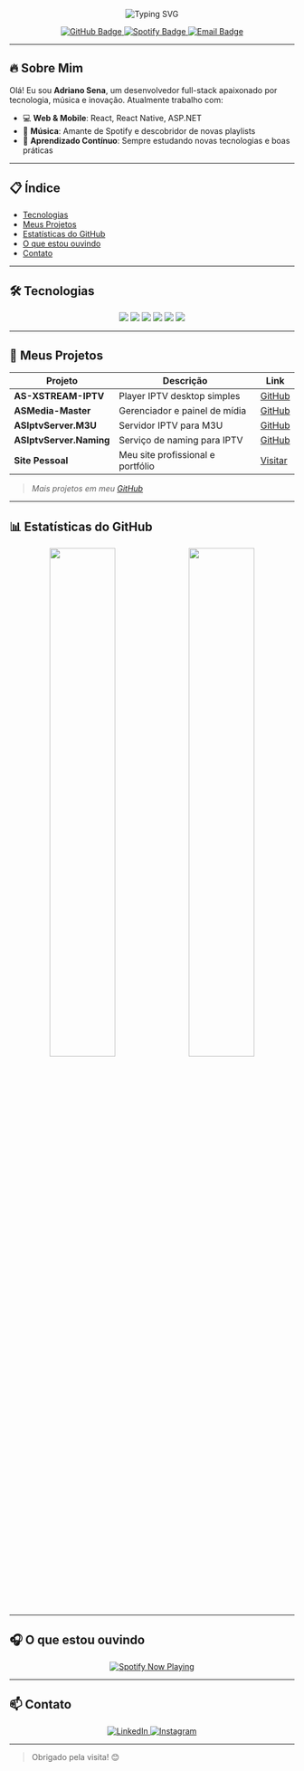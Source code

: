 <!-- Banner animado com efeito de digitação -->
<p align="center">
  <img src="https://readme-typing-svg.herokuapp.com?font=Fira+Code&size=24&duration=3000&pause=1000&color=53b14f&center=true&vCenter=true&width=600&height=60&lines=Bem-vindo+ao+meu+perfil!" alt="Typing SVG" />
</p>

<div align="center">
  <!-- Badges -->
  <a href="https://github.com/AdrianoSenaS">
    <img src="https://img.shields.io/badge/AdrianoSenaS-Perfil-green?logo=github" alt="GitHub Badge" />
  </a>
  <a href="https://open.spotify.com/user/31zb2twqqnydchieeq2b2m4sjxuu">
    <img src="https://img.shields.io/badge/Spotify-Ouvindo_Agora-green?logo=spotify" alt="Spotify Badge" />
  </a>
  <a href="mailto:dry@adriano.sena.dev.br">
    <img src="https://img.shields.io/badge/Email-dry@adriano.sena.dev.br-blue?logo=gmail&logoColor=white" alt="Email Badge" />
  </a>
</div>

---

## 🔥 Sobre Mim

Olá! Eu sou **Adriano Sena**, um desenvolvedor full-stack apaixonado por tecnologia, música e inovação. Atualmente trabalho com:

- 💻 **Web & Mobile**: React, React Native, ASP.NET
- 🎵 **Música**: Amante de Spotify e descobridor de novas playlists
- 🚀 **Aprendizado Contínuo**: Sempre estudando novas tecnologias e boas práticas

---

## 📋 Índice

- [Tecnologias](#-tecnologias)
- [Meus Projetos](#-meus-projetos)
- [Estatísticas do GitHub](#-estat%C3%ADsticas-do-github)
- [O que estou ouvindo](#-o-que-estou-ouvindo)
- [Contato](#-contato)

---

## 🛠️ Tecnologias

<div align="center">
  <img src="https://img.shields.io/badge/C%23-239120?logo=c-sharp&logoColor=white" />
  <img src="https://img.shields.io/badge/JavaScript-F7DF1E?logo=javascript&logoColor=white" />
  <img src="https://img.shields.io/badge/TypeScript-3178C6?logo=typescript&logoColor=white" />
  <img src="https://img.shields.io/badge/React-20232A?logo=react&logoColor=61DAFB" />
  <img src="https://img.shields.io/badge/React_Native-20232A?logo=react&logoColor=61DAFB" />
  <img src="https://img.shields.io/badge/ASP.NET-512BD4?logo=dot-net&logoColor=white" />
</div>

---

## 💼 Meus Projetos

| Projeto                        | Descrição                                    | Link                                      |
| ------------------------------ | -------------------------------------------- | ----------------------------------------- |
| **AS-XSTREAM-IPTV**            | Player IPTV desktop simples                  | [GitHub](https://github.com/AdrianoSenaS/AS-XSTREAM-IPTV)             |
| **ASMedia-Master**             | Gerenciador e painel de mídia                | [GitHub](https://github.com/AdrianoSenaS/ASMedia-Master)              |
| **ASIptvServer.M3U**           | Servidor IPTV para M3U                        | [GitHub](https://github.com/AdrianoSenaS/ASIptvServer.M3U)            |
| **ASIptvServer.Naming**        | Serviço de naming para IPTV                   | [GitHub](https://github.com/AdrianoSenaS/ASIptvServer.Naming)         |
| **Site Pessoal**               | Meu site profissional e portfólio             | [Visitar](http://adrianosena.dev.br/)                                 |



> *Mais projetos em meu [GitHub](https://github.com/AdrianoSenaS)*

---

## 📊 Estatísticas do GitHub

<div align="center">
  <img src="https://github-readme-stats.vercel.app/api?username=AdrianoSenaS&show_icons=true&theme=radical&count_private=true" width="48%" />
  <img src="https://github-readme-stats.vercel.app/api/top-langs/?username=AdrianoSenaS&layout=compact&theme=radical" width="48%" />
</div>

---

## 🎧 O que estou ouvindo

<div align="center">
  <a href="https://open.spotify.com/user/31zb2twqqnydchieeq2b2m4sjxuu">
    <img src="https://spotify-github-profile.kittinanx.com/api/view?uid=31zb2twqqnydchieeq2b2m4sjxuu&cover_image=true&theme=default&show_offline=true&bar_color=53b14f" alt="Spotify Now Playing" />
  </a>
</div>

---

## 📫 Contato

<div align="center">
  <a href="https://www.linkedin.com/in/adriano-sena-silva-a8605622a/">
    <img src="https://img.shields.io/badge/LinkedIn-Adriano-blue?logo=linkedin&logoColor=white" alt="LinkedIn" />
  </a>
  <a href="https://www.instagram.com/adriano.sena.silva?igsh=bTYyNHc3emdkaTNr">
    <img src="https://img.shields.io/badge/Instagram-@adriano.sena.silva-E4405F?logo=instagram&logoColor=white" alt="Instagram" />
  </a>
</div>

---

> Obrigado pela visita! 😊
